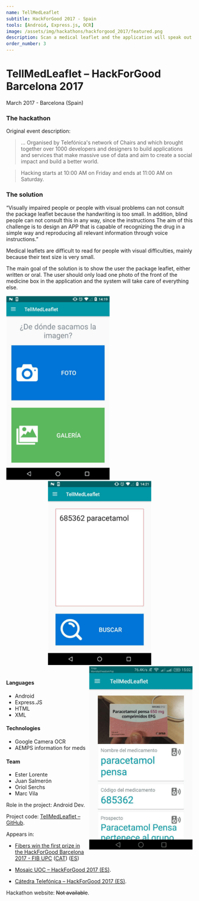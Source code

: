 ```yaml
---
name: TellMedLeaflet
subtitle: HackForGood 2017 - Spain
tools: [Android, Express.js, OCR]
image: /assets/img/hackathons/hackforgood_2017/featured.png
description: Scan a medical leaflet and the application will speak out loud for you.
order_number: 3
---
```


# TellMedLeaflet – HackForGood Barcelona 2017

March 2017 - Barcelona (Spain)

### The hackathon

Original event description:

> ... Organised by Telefónica's network of Chairs and which brought together over 1000 developers
> and designers to build applications and services that make massive use of data and aim to create
> a social impact and build a better world.

> Hacking starts at 10:00 AM on Friday and ends at 11:00 AM on Saturday.

### The solution

“Visually impaired people or people with visual problems can not consult the package leaflet because
the handwriting is too small. In addition, blind people can not consult this in any way, since the
instructions The aim of this challenge is to design an APP that is capable of recognizing the drug
in a simple way and reproducing all relevant information through voice instructions.”

Medical leaflets are difficult to read for people with visual difficulties, mainly because their text
size is very small.

The main goal of the solution is to show the user the package leaflet, either written or oral.
The user should only load one photo of the front of the medicine box in the application and the
system will take care of everything else.

<div style="text-align: center;">
<img style="margin: 0 !important; float: left" src="/assets/img/hackathons/hackforgood_2017/screen1.png" width="280"/>
<img style="margin: 0 !important; display: inline" src="/assets/img/hackathons/hackforgood_2017/screen2.png" width="280"/>
<img style="margin: 0 !important; float: right" src="/assets/img/hackathons/hackforgood_2017/screen3.png" width="280"/>
</div>
<br>

#### Languages

- Android
- Express.JS
- HTML
- XML

#### Technologies

- Google Camera OCR
- AEMPS information for meds

#### Team

- Ester Lorente
- Juan Salmerón
- Oriol Serchs
- Marc Vila

Role in the project: Android Dev.

Project code: [TellMedLeaflet – GitHub](https://github.com/elorenteg/HackForGood2017).

Appears in:

- [Fibers win the first prize in the HackForGood Barcelona 2017 - FIB UPC](http://www.fib.upc.edu/en/fib/school/awards/fibers-win-first-prize-hackforgood-barcelona-2017) ([CAT](http://www.fib.upc.edu/ca/la-fib/la-facultat/premis-i-reconeixements/fibers-guanyen-el-primer-premi-al-hackforgood-barcelona-2017)) ([ES](http://www.fib.upc.edu/es/la-fib/la-facultad/premios-y-reconocimientos/fibers-ganan-el-primer-premio-en-el-hackforgood-barcelona-2017))

- [Mosaic UOC – HackForGood 2017 (ES)](https://mosaic.uoc.edu/2017/04/04/hackforgood-2017/).

- [Cátedra Telefónica – HackForGood 2017 (ES)](http://catedratelefonica.uoc.edu/actividades/hackforgood/hackforgood-2017-barcelona/).

Hackathon website: ~~Not available~~.
